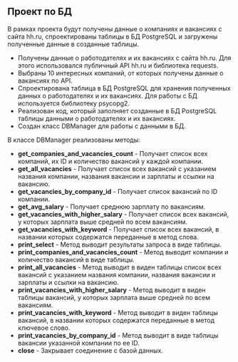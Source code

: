 ## Проект по БД

В рамках проекта будут получены данные о компаниях и вакансиях с сайта hh.ru, 
спроектированы таблицы в БД PostgreSQL и загружены полученные данные в созданные таблицы.

- Получены данные о работодателях и их вакансиях с сайта hh.ru. Для этого использовался публичный API hh.ru и библиотека 
requests.
- Выбраны 10 интересных компаний, от которых получены данные о вакансиях по API.
- Спроектирована таблица в БД PostgreSQL для хранения полученных данных о работодателях и их вакансиях. Для работы с БД используется библиотеку 
psycopg2.
- Реализован код, который заполняет созданные в БД PostgreSQL таблицы данными о работодателях и их вакансиях.
- Создан класс DBManager для работы с данными в БД.

В классе DBManager реализованы методы:
 - **get_companies_and_vacancies_count** - Получает список всех компаний, их ID и количество вакансий у каждой компании.
 - **get_all_vacancies** - Получает список всех вакансий с указанием названия компании, названия вакансии и зарплаты и ссылки на вакансию.
 - **get_vacancies_by_company_id** - Получает список вакансий по ID компании.
 - **get_avg_salary** - Получает среднюю зарплату по вакансиям.
 - **get_vacancies_with_higher_salary** - Получает список всех вакансий, у которых зарплата выше средней по всем вакансиям.
 - **get_vacancies_with_keyword** - Получает список всех вакансий, в названии которых содержатся переданные в метод слова.
 - **print_select** - Метод выводит результаты запроса в виде таблицы.
 - **print_companies_and_vacancies_count** - Метод выводит компании и количество вакансий в виде таблицы.
 - **print_all_vacancies** - Метод выводит в виден таблицы список всех вакансий с указанием названия компании,
        названия вакансии и зарплаты и ссылки на вакансию.
 - **print_vacancies_with_higher_salary** - Метод выводит в виден таблицы вакансий, у которых зарплата выше средней по всем вакансиям.
 - **print_vacancies_with_keyword** - Метод выводит в виден таблицы вакансий, в названии которых содержатся переданные в метод ключевое слово.
 - **print_vacancies_by_company_id** - Метод выводит в виде таблицы вакансии указанной компании по ее ID.
 - **close** - Закрывает соединение с базой данных.